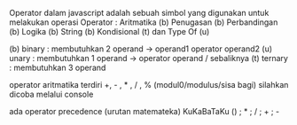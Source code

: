 Operator dalam javascript adalah sebuah simbol yang digunakan untuk melakukan operasi
Operator :
Aritmatika (b)
Penugasan (b)
Perbandingan (b)
Logika (b)
String (b)
Kondisional (t) dan 
Type Of (u)

(b) binary : membutuhkan 2 operand -> operand1 operator operand2
(u) unary : membutuhkan 1 operand -> operator operand / sebaliknya
(t) ternary : membutuhkan 3 operand

operator aritmatika terdiri +, - , * , / , % (modul0/modulus/sisa bagi)
silahkan dicoba melalui console

ada operator precedence (urutan matemateka)
KuKaBaTaKu
() ; * ; / ; + ; -

